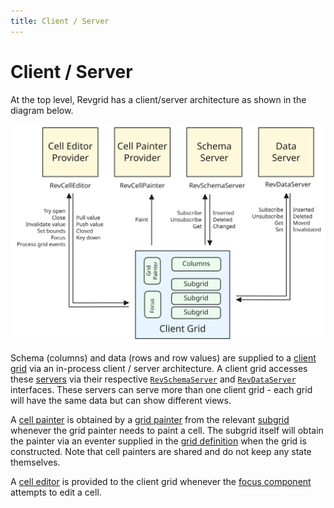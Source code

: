 ```yaml
---
title: Client / Server
---
```


# Client / Server

At the top level, Revgrid has a client/server architecture as shown in the diagram below.

![Revgrid top level block](revgrid-client-server-architecture.excalidraw.svg)

Schema (columns) and data (rows and row values) are supplied to a [client grid](../../client/grid/index.md) via an in-process client / server architecture.  A client grid accesses these [servers](../../servers/index.md) via their respective [`RevSchemaServer`](/common/RevSchemaServer-1/) and [`RevDataServer`](/common/RevDataServer-1/) interfaces.  These servers can serve more than one client grid - each grid will have the same data but can show different views.

A [cell painter](../../cell-painter/index.md) is obtained by a [grid painter](../../client/components/renderer/grid-painters/index.md) from the relevant [subgrid](../../client/components/subgrids/index.md) whenever the grid painter needs to paint a cell. The subgrid itself will obtain the painter via an eventer supplied in the [grid definition](../../client/grid/index.md#definition) when the grid is constructed.  Note that cell painters are shared and do not keep any state themselves.

A [cell editor](../../cell-editor/index.md) is provided to the client grid whenever the [focus component](../../client/components/focus/index.md) attempts to edit a cell.

